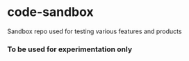 # code-sandbox
Sandbox repo used for testing various features and products

### To be used for experimentation only